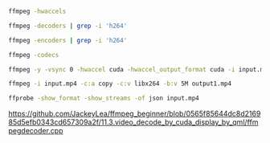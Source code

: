 ```sh

ffmpeg -hwaccels

ffmpeg -decoders | grep -i 'h264'

ffmpeg -encoders | grep -i 'h264'

ffmpeg -codecs

ffmpeg -y -vsync 0 -hwaccel cuda -hwaccel_output_format cuda -i input.mp4 -c:a copy -c:v h264_nvenc -b:v 5M output.mp4

ffmpeg -i input.mp4 -c:a copy -c:v libx264 -b:v 5M output1.mp4

ffprobe -show_format -show_streams -of json input.mp4

```
https://github.com/JackeyLea/ffmpeg_beginner/blob/0565f85644dc8d216985d5efb0343cd657309a2f/11.3.video_decode_by_cuda_display_by_qml/ffmpegdecoder.cpp